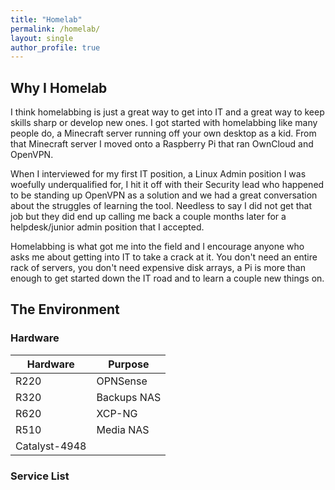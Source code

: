 ```yaml
---
title: "Homelab"
permalink: /homelab/
layout: single
author_profile: true
---
```

## Why I Homelab
I think homelabbing is just a great way to get into IT and a great way to keep skills sharp or develop new ones. I got started with homelabbing like many people do, a Minecraft server running off your own desktop as a kid. From that Minecraft server I moved onto a Raspberry Pi that ran OwnCloud and OpenVPN. 

When I interviewed for my first IT position, a Linux Admin position I was woefully underqualified for, I hit it off with their Security lead who happened to be standing up OpenVPN as a solution and we had a great conversation about the struggles of learning the tool. Needless to say I did not get that job but they did end up calling me back a couple months later for a helpdesk/junior admin position that I accepted. 

Homelabbing is what got me into the field and I encourage anyone who asks me about getting into IT to take a crack at it. You don't need an entire rack of servers, you don't need expensive disk arrays, a Pi is more than enough to get started down the IT road and to learn a couple new things on.

## The Environment
### Hardware
| Hardware      | Purpose     |
| ------------- | ----------- |
| R220          | OPNSense    |
| R320          | Backups NAS |
| R620          | XCP-NG      |
| R510          | Media NAS   |
| Catalyst-4948 |             |

### Service List